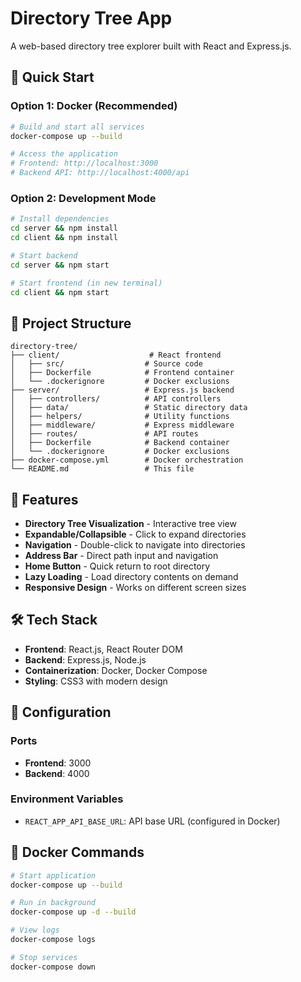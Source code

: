 # Directory Tree App

A web-based directory tree explorer built with React and Express.js.

## 🚀 Quick Start

### Option 1: Docker (Recommended)

```bash
# Build and start all services
docker-compose up --build

# Access the application
# Frontend: http://localhost:3000
# Backend API: http://localhost:4000/api
```

### Option 2: Development Mode

```bash
# Install dependencies
cd server && npm install
cd client && npm install

# Start backend
cd server && npm start

# Start frontend (in new terminal)
cd client && npm start
```

## 📁 Project Structure

```
directory-tree/
├── client/                    # React frontend
│   ├── src/                  # Source code
│   ├── Dockerfile            # Frontend container
│   └── .dockerignore         # Docker exclusions
├── server/                   # Express.js backend
│   ├── controllers/          # API controllers
│   ├── data/                 # Static directory data
│   ├── helpers/              # Utility functions
│   ├── middleware/           # Express middleware
│   ├── routes/               # API routes
│   ├── Dockerfile            # Backend container
│   └── .dockerignore         # Docker exclusions
├── docker-compose.yml        # Docker orchestration
└── README.md                 # This file
```

## 🎯 Features

- **Directory Tree Visualization** - Interactive tree view
- **Expandable/Collapsible** - Click to expand directories
- **Navigation** - Double-click to navigate into directories
- **Address Bar** - Direct path input and navigation
- **Home Button** - Quick return to root directory
- **Lazy Loading** - Load directory contents on demand
- **Responsive Design** - Works on different screen sizes

## 🛠 Tech Stack

- **Frontend**: React.js, React Router DOM
- **Backend**: Express.js, Node.js
- **Containerization**: Docker, Docker Compose
- **Styling**: CSS3 with modern design

## 🔧 Configuration

### Ports

- **Frontend**: 3000
- **Backend**: 4000

### Environment Variables

- `REACT_APP_API_BASE_URL`: API base URL (configured in Docker)

## 🐳 Docker Commands

```bash
# Start application
docker-compose up --build

# Run in background
docker-compose up -d --build

# View logs
docker-compose logs

# Stop services
docker-compose down
```
